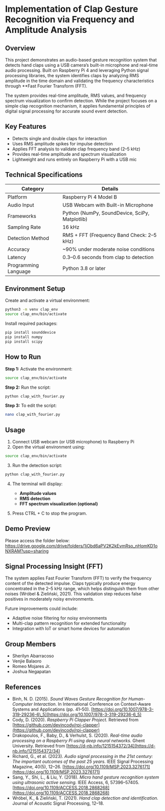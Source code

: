 # **Implementation of Clap Gesture Recognition via Frequency and Amplitude Analysis**

## **Overview**

This project demonstrates an audio-based gesture recognition system that detects hand claps using a USB camera’s built-in microphone and real-time audio processing. Built on Raspberry Pi 4 and leveraging Python signal processing libraries, the system identifies claps by analyzing RMS amplitude in the time domain and validating the frequency characteristics through **Fast Fourier Transform (FFT).

The system provides real-time amplitude, RMS values, and frequency spectrum visualization to confirm detection. While the project focuses on a simple clap recognition mechanism, it applies fundamental principles of digital signal processing for accurate sound event detection.



## **Key Features**

* Detects single and double claps for interaction
* Uses RMS amplitude spikes for impulse detection
* Applies FFT analysis to validate clap frequency band (2–5 kHz)
* Provides real-time amplitude and spectrum visualization
* Lightweight and runs entirely on Raspberry Pi with a USB mic


## **Technical Specifications**

| Category             | Details                                        |
| -------------------- | ---------------------------------------------- |
| Platform             | Raspberry Pi 4 Model B                         |
| Audio Input          | USB Webcam with Built-in Microphone            |
| Frameworks           | Python (NumPy, SoundDevice, SciPy, Matplotlib) |
| Sampling Rate        | 16 kHz                                         |
| Detection Method     | RMS + FFT (Frequency Band Check: 2–5 kHz)      |
| Accuracy             | \~90% under moderate noise conditions          |
| Latency              | 0.3–0.6 seconds from clap to detection         |
| Programming Language | Python 3.8 or later                            |



## **Environment Setup**

Create and activate a virtual environment:

```bash
python3 -m venv clap_env
source clap_env/bin/activate
```

Install required packages:

```bash
pip install sounddevice
pip install numpy
pip install scipy
```

## **How to Run**

**Step 1:** Activate the environment:

```bash
source clap_env/bin/activate
```

**Step 2:** Run the script:

```bash
python clap_with_fourier.py
```

**Step 3:** To edit the script:

```bash
nano clap_with_fourier.py
```


## **Usage**

1. Connect USB webcam (or USB microphone) to Raspberry Pi
2. Open the virtual environment using:

```bash
source clap_env/bin/activate
```

3. Run the detection script:

```bash
python clap_with_fourier.py
```

4. The terminal will display:

   * **Amplitude values**
   * **RMS detection**
   * **FFT spectrum visualization (optional)**
5. Press CTRL + C to stop the program.


## **Demo Preview**
Please access the folder below:
https://drive.google.com/drive/folders/1jObd6aPV2K2kEvmRso_nHomKD1oNXRAM?usp=sharing


## **Signal Processing Insight (FFT)**

The system applies Fast Fourier Transform (FFT) to verify the frequency content of the detected impulse. Claps typically produce energy concentrated in the 2–5 kHz range, which helps distinguish them from other noises (Wróbel & Zieliński, 2021). This validation step reduces false positives in moderately noisy environments.

Future improvements could include:

* Adaptive noise filtering for noisy environments
* Multi-clap pattern recognition for extended functionality
* Integration with IoT or smart home devices for automation



## **Group Members**

* Sherilyn Abarracoso
* Venjie Balaoro
* Romeo Mojares Jr.
* Joshua Negapatan



## **References**

* Binh, N. D. (2015). *Sound Waves Gesture Recognition for Human-Computer Interaction.* In International Conference on Context-Aware Systems and Applications (pp. 41–50). [https://doi.org/10.1007/978-3-319-29236-6\_5](https://doi.org/10.1007/978-3-319-29236-6_5)
* Cody, D. (2020). *Raspberry Pi Clapper Project.* Retrieved from [https://github.com/devincody/rpi-clapper](https://github.com/devincody/rpi-clapper)
* Drakopoulos, F., Baby, D., & Verhulst, S. (2020). *Real-time audio processing on a Raspberry Pi using deep neural networks.* Ghent University. Retrieved from [https://d-nb.info/1215154372/34](https://d-nb.info/1215154372/34)
* Richard, G., et al. (2023). *Audio signal processing in the 21st century: The important outcomes of the past 25 years.* IEEE Signal Processing Magazine, 40(5), 12–26. [https://doi.org/10.1109/MSP.2023.3276171](https://doi.org/10.1109/MSP.2023.3276171)
* Sang, Y., Shi, L., & Liu, Y. (2018). *Micro hand gesture recognition system using ultrasonic active sensing.* IEEE Access, 6, 57396–57405. [https://doi.org/10.1109/ACCESS.2018.2868268](https://doi.org/10.1109/ACCESS.2018.2868268)
* Wróbel, K., & Zieliński, T. (2021). *Hand clap detection and identification.* Journal of Acoustic Signal Processing, 12–18.

